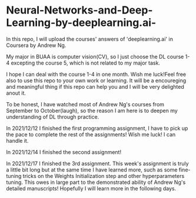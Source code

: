 # Neural-Networks-and-Deep-Learning-by-deeplearning.ai-
In this repo, I will upload the courses'  answers of 'deeplearning.ai' in Coursera by Andrew Ng.

My major in BUAA is computer vision(CV), so I just choose the DL course 1-4 excepting the course 5, which is not related to my major task. 

I hope I can deal with the course 1-4 in one month. Wish me luck!Feel free also to use this repo to your own work or learning. It will be a encoureging and meaningful thing if this repo can help you and I will be very delighted anout it.  

To be honest, I have watched most of Andrew Ng's courses from September to October(laugh), so the reason I am here is to deepen my understanding of DL through practice. 

In 2021/12/12 I finished the first programming assignment, I have to pick up the pace to complete the rest of the assignments! Wish me luck! I can handle it.

In 2021/12/14 I finished the second assignment!

In 2021/12/17 I finished the 3rd assignment. This week's assignment is truly a little bit long but at the same time I have learned more, such as some fine-tuning tricks on 
the Weights Initialization step and other hyperparameters tuning. This owes in large part to the demonstrated ability of Andrew Ng's detailed manuscripts! Hopefully I will 
learn more in the following days. 
